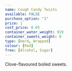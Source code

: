 ```yaml
---
name: Cough Candy Twists
available: FALSE
purchase_option: "1"
price: 1
cost_price: 0.65
container_water_weight: 919
container_sweets_weight: 0
type: [Hard, Wrapped]
colour: [Red]
free: [Alcohol, Sugar]
---
```

Clove-flavoured boiled sweets.